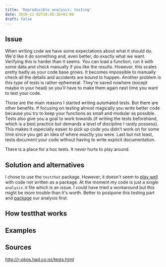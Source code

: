 ```yaml
---
title: 'Reproducible analysis: testing'
date: 2019-11-02T10:45:16+01:00
draft: false
---
```


## Issue

When writing code we have some expectations about what it should do. We'd like it do something and, even better, do exactly what we want. Verifying this is harder than it seems. You can load a function, run it with some data and check manually if you like the results. However, this scales pretty badly as your code base grows. It becomes impossible to manually check all the details and accidents are bound to happen. Another problem is this type of tests is rather ephemeral. They're saved nowhere (except maybe in your head) so you'll have to make them again next time you want to test your code.

Those are the main reasons I started writing automated tests. But there are other benefits. If focusing on testing almost magically you write better code because you try to keep your functions as small and modular as possible. Tests also give you a goal to work towards (if writing the tests beforehand, which is a best practice but demands a level of discipline I rarely possess). This makes it especially easier to pick up code you didn't work on for some time since you get an idea of where exactly you were. Last but not least, tests document your code without having to write explicit documentation.

There is a place for a hoc tests. It never hurts to play around.

## Solution and alternatives

I chose to use the `testthat` package. However, it doesn't seem to [play well](https://github.com/r-lib/testthat/issues/659) with code not written as a package. At the moment my code is just a single `analysis.R` file which is an issue. I could have tried a workaround but this might be more trouble than it's worth. Better to postpone this testing part and [package](http://r-pkgs.had.co.nz/intro.html) our analysis first.

## How testthat works

## Examples

## Sources

http://r-pkgs.had.co.nz/tests.html
